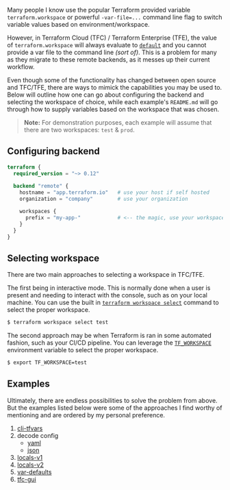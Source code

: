 Many people I know use the popular Terraform provided variable `terraform.workspace` or powerful `-var-file=...` command line flag to switch variable values based on environment/workspace.

However, in Terraform Cloud (TFC) / Terraform Enterprise (TFE), the value of `terraform.workspace` will always evaluate to [`default`](https://www.terraform.io/docs/state/workspaces.html#workspace-internals) and you cannot provide a var file to the command line _(sort of)_. This is a problem for many as they migrate to these remote backends, as it messes up their current workflow. 

Even though some of the functionality has changed between open source and TFC/TFE, there are ways to mimick the capabilities you may be used to. Below will outline how one can go about configuring the backend and selecting the workspace of choice, while each example's `README.md` will go through how to supply variables based on the workspace that was chosen.

> **Note:** For demonstration purposes, each example will assume that there are two workspaces: `test` & `prod`.

## Configuring backend

```tf
terraform {
  required_version = "~> 0.12"
  
  backend "remote" {
    hostname = "app.terraform.io"   # use your host if self hosted
    organization = "company"        # use your organization

    workspaces {
      prefix = "my-app-"            # <-- the magic, use your workspace prefix
    }
  }
}
```

## Selecting workspace

There are two main approaches to selecting a workspace in TFC/TFE. 

The first being in interactive mode. This is normally done when a user is present and needing to interact with the console, such as on your local machine. You can use the built in [`terraform workspace select`](https://www.terraform.io/docs/commands/workspace/select.html#usage) command to select the proper workspace.

```bash
$ terraform workspace select test
```

The second approach may be when Terraform is ran in some automated fashion, such as your CI/CD pipeline. You can leverage the [`TF_WORKSPACE`](https://learn.hashicorp.com/tutorials/terraform/automate-terraform#multi-environment-deployment) environment variable to select the proper workspace.

```bash
$ export TF_WORKSPACE=test
```

## Examples

Ultimately, there are endless possibilities to solve the problem from above. But the examples listed below were some of the approaches I find worthy of mentioning and are ordered by my personal preference.

1. [cli-tfvars](./cli-tfvars)
2. decode config
    * [yaml](./yaml)
    * [json](./json)
3. [locals-v1](./locals-v1)
4. [locals-v2](./locals-v2)
5. [var-defaults](./var-defaults)
6. [tfc-gui](./tfc-gui)
